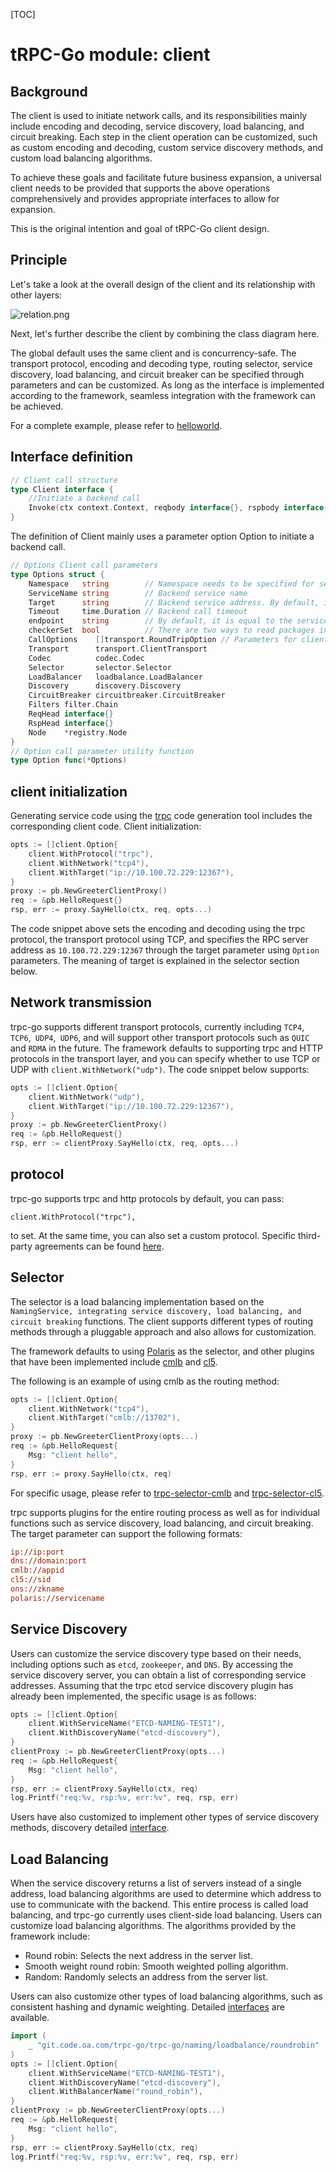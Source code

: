 [TOC]

# tRPC-Go module: client



## Background

The client is used to initiate network calls, and its responsibilities mainly include encoding and decoding, service discovery, load balancing, and circuit breaking. Each step in the client operation can be customized, such as custom encoding and decoding, custom service discovery methods, and custom load balancing algorithms.

To achieve these goals and facilitate future business expansion, a universal client needs to be provided that supports the above operations comprehensively and provides appropriate interfaces to allow for expansion.

This is the original intention and goal of tRPC-Go client design.

## Principle

Let's take a look at the overall design of the client and its relationship with other layers:

![relation.png](/.resources/module_design/client/client_en.png)

Next, let's further describe the client by combining the class diagram here.

The global default uses the same client and is concurrency-safe. The transport protocol, encoding and decoding type, routing selector, service discovery, load balancing, and circuit breaker can be specified through parameters and can be customized. As long as the interface is implemented according to the framework, seamless integration with the framework can be achieved.

For a complete example, please refer to [helloworld](https://git.woa.com/trpc-go/trpc-go/tree/master/examples/helloworld).

## Interface definition

```go
// Client call structure
type Client interface {
    //Initiate a backend call
    Invoke(ctx context.Context, reqbody interface{}, rspbody interface{}, opt ...Option) (err error)
}
```

The definition of Client mainly uses a parameter option Option to initiate a backend call.

```go
// Options Client call parameters
type Options struct {
    Namespace   string        // Namespace needs to be specified for service discovery
    ServiceName string        // Backend service name
    Target      string        // Backend service address. By default, it uses Polaris but other targets can be supported using name://endpoint
    Timeout     time.Duration // Backend call timeout
    endpoint    string        // By default, it is equal to the service name unless the target is specified
    checkerSet  bool          // There are two ways to read packages in Transport: MsgReader and Checker. The two ways are mutually exclusive. checkerSet indicates whether the package reading method is set.
    CallOptions    []transport.RoundTripOption // Parameters for client transport to call
    Transport      transport.ClientTransport
    Codec          codec.Codec
    Selector       selector.Selector
    LoadBalancer   loadbalance.LoadBalancer
    Discovery      discovery.Discovery
    CircuitBreaker circuitbreaker.CircuitBreaker
    Filters filter.Chain
    ReqHead interface{}
    RspHead interface{}
    Node    *registry.Node
}
// Option call parameter utility function
type Option func(*Options)
```

## client initialization

Generating service code using the [trpc](https://git.woa.com/trpc-go/trpc-go-cmdline) code generation tool includes the corresponding client code. Client initialization:

```go
opts := []client.Option{
    client.WithProtocol("trpc"),
    client.WithNetwork("tcp4"),
    client.WithTarget("ip://10.100.72.229:12367"),
}
proxy := pb.NewGreeterClientProxy()
req := &pb.HelloRequest{}
rsp, err := proxy.SayHello(ctx, req, opts...)
```

The code snippet above sets the encoding and decoding using the trpc protocol, the transport protocol using TCP, and specifies the RPC server address as `10.100.72.229:12367` through the target parameter using `Option` parameters. The meaning of target is explained in the selector section below.

## Network transmission

trpc-go supports different transport protocols, currently including `TCP4`, `TCP6`,` UDP4`,` UDP6`, and will support other transport protocols such as `QUIC` and `RDMA` in the future. The framework defaults to supporting trpc and HTTP protocols in the transport layer, and you can specify whether to use TCP or UDP with `client.WithNetwork("udp")`. The code snippet below supports:

```go
opts := []client.Option{
    client.WithNetwork("udp"),
    client.WithTarget("ip://10.100.72.229:12367"),
}
proxy := pb.NewGreeterClientProxy()
req := &pb.HelloRequest{}
rsp, err := clientProxy.SayHello(ctx, req, opts...)
```

## protocol

trpc-go supports trpc and http protocols by default, you can pass:

```
client.WithProtocol("trpc"),
```

to set. At the same time, you can also set a custom protocol. Specific third-party agreements can be found [here](https://git.woa.com/trpc-go/trpc-codec).

## Selector

The selector is a load balancing implementation based on the `NamingService, integrating service discovery, load balancing, and circuit breaking` functions. The client supports different types of routing methods through a pluggable approach and also allows for customization.

The framework defaults to using [Polaris](https://git.woa.com/trpc-go/trpc-naming-polaris) as the selector, and other plugins that have been implemented include [cmlb](https://git.woa.com/trpc-go/trpc-selector-cmlb) and [cl5](https://git.woa.com/trpc-go/trpc-selector-cl5).

The following is an example of using cmlb as the routing method:

```go
opts := []client.Option{
    client.WithNetwork("tcp4"),
    client.WithTarget("cmlb://13702"),
}
proxy := pb.NewGreeterClientProxy(opts...)
req := &pb.HelloRequest{
    Msg: "client hello",
}
rsp, err := proxy.SayHello(ctx, req)
```

For specific usage, please refer to [trpc-selector-cmlb](https://git.woa.com/trpc-go/trpc-selector-cmlb) and [trpc-selector-cl5](https://git.woa.com/trpc-go/trpc-selector-cl5).

trpc supports plugins for the entire routing process as well as for individual functions such as service discovery, load balancing, and circuit breaking. The target parameter can support the following formats:

```ini
ip://ip:port
dns://domain:port
cmlb://appid
cl5://sid
ons://zkname
polaris://servicename
```

## Service Discovery

Users can customize the service discovery type based on their needs, including options such as `etcd`, `zookeeper`, and `DNS`. By accessing the service discovery server, you can obtain a list of corresponding service addresses. Assuming that the trpc etcd service discovery plugin has already been implemented, the specific usage is as follows:

```go
opts := []client.Option{
    client.WithServiceName("ETCD-NAMING-TEST1"),
    client.WithDiscoveryName("etcd-discovery"),
}
clientProxy := pb.NewGreeterClientProxy(opts...)
req := &pb.HelloRequest{
    Msg: "client hello",
}
rsp, err := clientProxy.SayHello(ctx, req)
log.Printf("req:%v, rsp:%v, err:%v", req, rsp, err)
```

Users have also customized to implement other types of service discovery methods, discovery detailed [interface](https://git.woa.com/trpc-go/trpc-go/tree/master/naming/discovery).

## Load Balancing

When the service discovery returns a list of servers instead of a single address, load balancing algorithms are used to determine which address to use to communicate with the backend. This entire process is called load balancing, and trpc-go currently uses client-side load balancing. Users can customize load balancing algorithms. The algorithms provided by the framework include:

- Round robin: Selects the next address in the server list.
- Smooth weight round robin: Smooth weighted polling algorithm.
- Random: Randomly selects an address from the server list.

Users can also customize other types of load balancing algorithms, such as consistent hashing and dynamic weighting. Detailed [interfaces](https://git.woa.com/trpc-go/trpc-go/tree/master/naming/loadbalance) are available.

```go
import (
    _ "git.code.oa.com/trpc-go/trpc-go/naming/loadbalance/roundrobin"
)
opts := []client.Option{
    client.WithServiceName("ETCD-NAMING-TEST1"),
    client.WithDiscoveryName("etcd-discovery"),
    client.WithBalancerName("round_robin"),
}
clientProxy := pb.NewGreeterClientProxy(opts...)
req := &pb.HelloRequest{
    Msg: "client hello",
}
rsp, err := clientProxy.SayHello(ctx, req)
log.Printf("req:%v, rsp:%v, err:%v", req, rsp, err)
```

